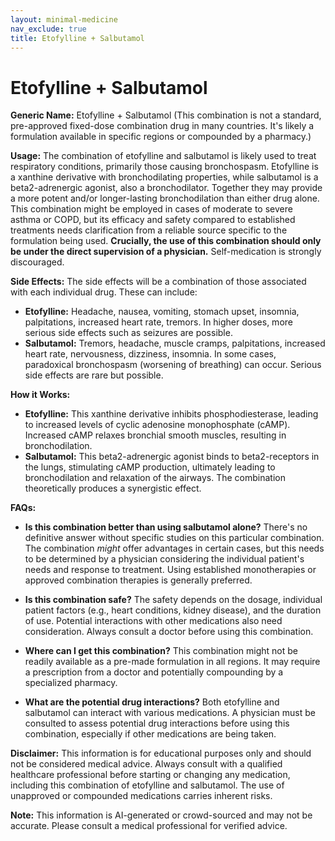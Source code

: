 ```yaml
---
layout: minimal-medicine
nav_exclude: true
title: Etofylline + Salbutamol
---
```


# Etofylline + Salbutamol

**Generic Name:** Etofylline + Salbutamol (This combination is not a standard, pre-approved fixed-dose combination drug in many countries.  It's likely a formulation available in specific regions or compounded by a pharmacy.)

**Usage:**  The combination of etofylline and salbutamol is likely used to treat respiratory conditions, primarily those causing bronchospasm.  Etofylline is a xanthine derivative with bronchodilating properties, while salbutamol is a beta2-adrenergic agonist, also a bronchodilator.  Together they may provide a more potent and/or longer-lasting bronchodilation than either drug alone. This combination might be employed in cases of moderate to severe asthma or COPD,  but its efficacy and safety compared to established treatments needs clarification from a reliable source specific to the formulation being used.  **Crucially, the use of this combination should only be under the direct supervision of a physician.**  Self-medication is strongly discouraged.

**Side Effects:**  The side effects will be a combination of those associated with each individual drug.  These can include:

* **Etofylline:** Headache, nausea, vomiting, stomach upset, insomnia, palpitations, increased heart rate, tremors.  In higher doses, more serious side effects such as seizures are possible.
* **Salbutamol:** Tremors, headache, muscle cramps, palpitations, increased heart rate, nervousness, dizziness, insomnia.  In some cases, paradoxical bronchospasm (worsening of breathing) can occur.  Serious side effects are rare but possible.


**How it Works:**

* **Etofylline:**  This xanthine derivative inhibits phosphodiesterase, leading to increased levels of cyclic adenosine monophosphate (cAMP).  Increased cAMP relaxes bronchial smooth muscles, resulting in bronchodilation.
* **Salbutamol:** This beta2-adrenergic agonist binds to beta2-receptors in the lungs, stimulating cAMP production, ultimately leading to bronchodilation and relaxation of the airways.  The combination theoretically produces a synergistic effect.


**FAQs:**

* **Is this combination better than using salbutamol alone?**  There's no definitive answer without specific studies on this particular combination.  The combination *might* offer advantages in certain cases, but this needs to be determined by a physician considering the individual patient's needs and response to treatment. Using established monotherapies or approved combination therapies is generally preferred.

* **Is this combination safe?** The safety depends on the dosage, individual patient factors (e.g., heart conditions, kidney disease), and the duration of use. Potential interactions with other medications also need consideration.  Always consult a doctor before using this combination.

* **Where can I get this combination?** This combination might not be readily available as a pre-made formulation in all regions.  It may require a prescription from a doctor and potentially compounding by a specialized pharmacy.

* **What are the potential drug interactions?**  Both etofylline and salbutamol can interact with various medications.  A physician must be consulted to assess potential drug interactions before using this combination, especially if other medications are being taken.


**Disclaimer:** This information is for educational purposes only and should not be considered medical advice.  Always consult with a qualified healthcare professional before starting or changing any medication, including this combination of etofylline and salbutamol.  The use of unapproved or compounded medications carries inherent risks.


**Note:** This information is AI-generated or crowd-sourced and may not be accurate. Please consult a medical professional for verified advice.